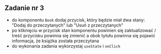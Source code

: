 ## Zadanie nr 3

- do komponentu `Book` dodaj przycisk, który będzie miał dwa stany: "Dodaj do przeczytanych" lub "Usuń z przeczytanych"
- po kliknięciu w przycisk stan komponentu powinien się zaktualizować / treść przycisku powinna się zmienić a obok tytułu powinna się pojawić informacja, że książka została przeczytana
- do wykonania zadania wykorzystaj `useState` i `onClick`
